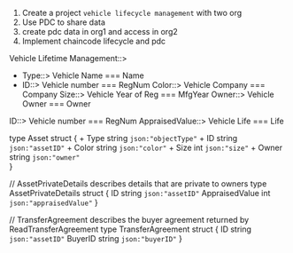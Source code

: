 1. Create a project `vehicle lifecycle management` with two org
2. Use PDC to share data
3. create pdc data in org1 and access in org2
4. Implement chaincode lifecycle and pdc  


Vehicle Lifetime Management::>
+ Type::>     Vehicle Name        === Name   
+ ID::>       Vehicle number      === RegNum
Color::>    Vehicle Company     === Company
Size::>     Vehicle Year of Reg === MfgYear
Owner::>    Vehicle Owner       === Owner

ID::>       Vehicle number      === RegNum
AppraisedValue::> Vehicle Life  === Life











type Asset struct {
	+ Type  string `json:"objectType"` 
	+ ID    string `json:"assetID"`
	+ Color string `json:"color"`
    + Size  int    `json:"size"`
	+ Owner string `json:"owner"`  
}

// AssetPrivateDetails describes details that are private to owners
type AssetPrivateDetails struct {
	ID             string `json:"assetID"`
	AppraisedValue int    `json:"appraisedValue"`
}

// TransferAgreement describes the buyer agreement returned by ReadTransferAgreement
type TransferAgreement struct {
	ID      string `json:"assetID"`
	BuyerID string `json:"buyerID"`
}